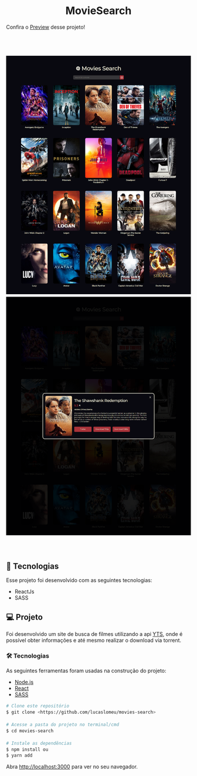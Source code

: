 <h1 align="center"> MovieSearch </h1>

Confira o [Preview](https://movies-search-azure.vercel.app/) desse projeto!

<br>

<h1 align="center">
  <img alt="Dash Login"  src=".github/FullPage.png" />
  <img alt="Dash Modal"  src=".github/ModalPage.png" />
</h1>

<br>

## 🚀 Tecnologias

Esse projeto foi desenvolvido com as seguintes tecnologias:

- ReactJs
- SASS

## 💻 Projeto

Foi desenvolvido um site de busca de filmes utilizando a api [YTS](https://yts.mx/api), onde é possível obter informações e até mesmo realizar o download via torrent.

### 🛠 Tecnologias

As seguintes ferramentas foram usadas na construção do projeto:

- [Node.js](https://nodejs.org/en/)
- [React](https://pt-br.reactjs.org/)
- [SASS](https://sass-lang.com/)

```bash
# Clone este repositório
$ git clone <https://github.com/lucaslomeu/movies-search>

# Acesse a pasta do projeto no terminal/cmd
$ cd movies-search

# Instale as dependências
$ npm install ou
$ yarn add
```

Abra [http://localhost:3000](http://localhost:3000) para ver no seu navegador.
